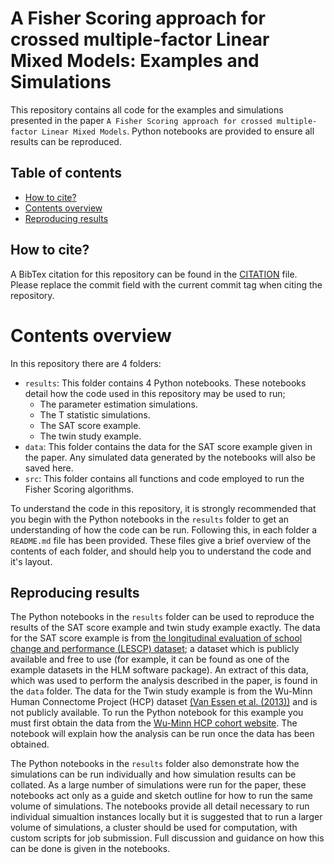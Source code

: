 # A Fisher Scoring approach for crossed multiple-factor Linear Mixed Models: Examples and Simulations

This repository contains all code for the examples and simulations presented in the paper `A Fisher Scoring approach for crossed multiple-factor Linear Mixed Models`. Python notebooks are provided to ensure all results can be reproduced.
  
## Table of contents
   * [How to cite?](#how-to-cite)
   * [Contents overview](#contents-overview)
   * [Reproducing results](#reproducing-results)

## How to cite?

A BibTex citation for this repository can be found in the [CITATION](CITATION) file. Please replace the commit field with the current commit tag when citing the repository.

# Contents overview

In this repository there are 4 folders:

 - `results`: This folder contains 4 Python notebooks. These notebooks detail how the code used in this repository may be used to run;
   - The parameter estimation simulations.
   - The T statistic simulations.
   - The SAT score example.
   - The twin study example.
 - `data`: This folder contains the data for the SAT score example given in the paper. Any simulated data generated by the notebooks will also be saved here.
 - `src`: This folder contains all functions and code employed to run the Fisher Scoring algorithms.

To understand the code in this repository, it is strongly recommended that you begin with the Python notebooks in the `results` folder to get an understanding of how the code can be run. Following this, in each folder a `README.md` file has been provided. These files give a brief overview of the contents of each folder, and should help you to understand the code and it's layout.

## Reproducing results

The Python notebooks in the `results` folder can be used to reproduce the results of the SAT score example and twin study example exactly. The data for the SAT score example is from [the longitudinal evaluation of school change and performance (LESCP) dataset](https://www2.ed.gov/offices/OUS/PES/esed/lescp_highlights.html); a dataset which is publicly available and free to use (for example, it can be found as one of the example datasets in the HLM software package). An extract of this data, which was used to perform the analysis described in the paper, is found in the `data` folder. The data for the Twin study example is from the Wu-Minn Human Connectome Project (HCP) dataset [(Van Essen et al. (2013))](https://pubmed.ncbi.nlm.nih.gov/23684880/) and is not publicly available. To run the Python notebook for this example you must first obtain the data from the [Wu-Minn HCP cohort website](https://www.humanconnectome.org/study/hcp-young-adult/document/wu-minn-hcp-consortium-open-access-data-use-terms). The notebook will explain how the analysis can be run once the data has been obtained.

The Python notebooks in the `results` folder also demonstrate how the simulations can be run individually and how simulation results can be collated. As a large number of simulations were run for the paper, these notebooks act only as a guide and sketch outline for how to run the same volume of simulations. The notebooks provide all detail necessary to run individual simualtion instances locally but it is suggested that to run a larger volume of simulations, a cluster should be used for computation, with custom scripts for job submission. Full discussion and guidance on how this can be done is given in the notebooks.
